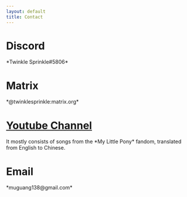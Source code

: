 ```yaml
---
layout: default
title: Contact
---
```


<head></head>

<div class="section">

<h1>Discord</h1>
<div class="content" markdown="1">
*Twinkle Sprinkle#5806*
</div>

<h1>Matrix</h1>
<div class="content" markdown="1">
*@twinklesprinkle:matrix.org*
</div>

<h1>
<a href="https://www.youtube.com/c/muguang138">
Youtube Channel
</a>
</h1>
<div class="content" markdown="1">
It mostly consists of songs from the *My Little Pony* fandom, translated from English to Chinese.
</div>

<h1>Email</h1>
<div class="content" markdown="1">
*muguang138@gmail.com*
</div>

</div>